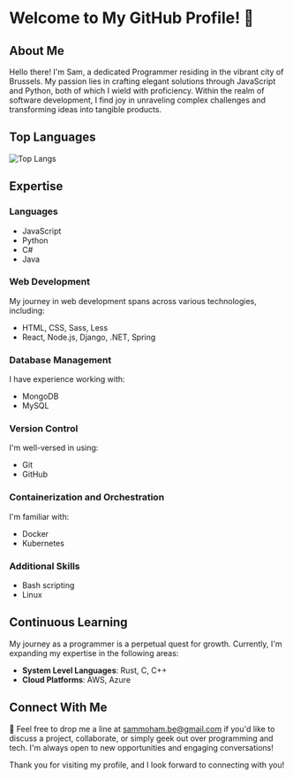 # Welcome to My GitHub Profile! 👋

## About Me

Hello there! I'm Sam, a dedicated Programmer residing in the vibrant city of Brussels. My passion lies in crafting elegant solutions through JavaScript and Python, both of which I wield with proficiency. Within the realm of software development, I find joy in unraveling complex challenges and transforming ideas into tangible products.



## Top Languages

![Top Langs](https://github-readme-stats.vercel.app/api/top-langs/?username=samirm00&layout=compact&hide=html,css&langs_count=10&theme=dark)


## Expertise
### Languages

- JavaScript
- Python
- C#
- Java

### Web Development

My journey in web development spans across various technologies, including:

- HTML, CSS, Sass, Less
- React, Node.js, Django, .NET, Spring

### Database Management

I have experience working with:

- MongoDB
- MySQL

### Version Control

I'm well-versed in using:

- Git
- GitHub

### Containerization and Orchestration

I'm familiar with:

- Docker
- Kubernetes

### Additional Skills

- Bash scripting
- Linux

## Continuous Learning

My journey as a programmer is a perpetual quest for growth. Currently, I'm expanding my expertise in the following areas:

- **System Level Languages**: Rust, C, C++
- **Cloud Platforms**: AWS, Azure

## Connect With Me

📧 Feel free to drop me a line at [sammoham.be@gmail.com](mailto:sammoham.be@gmail.com) if you'd like to discuss a project, collaborate, or simply geek out over programming and tech. I'm always open to new opportunities and engaging conversations!

Thank you for visiting my profile, and I look forward to connecting with you!

